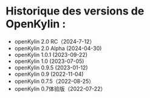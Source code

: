 # Historique des versions de OpenKylin :

- openKylin 2.0 RC（2024-7-12）
- openKylin 2.0 Alpha (2024-04-30)
- openKylin 1.0.1 (2023-09-22)
- openKylin 1.0 (2023-07-05)
- openKylin 0.9.5 (2023-01-12)
- openKylin 0.9 (2022-11-04)
- openKylin 0.7.5（2022-08-25）
- openKylin 0.7体验版（2022-07-22）